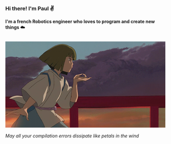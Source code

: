### Hi there! I'm Paul :v:
**I'm a french Robotics engineer who loves to program and create new things :cloud:**
##

  ![](/static/Haku.gif)
  
  *May all your compilation errors dissipate like petals in the wind*


<!--
**electroP0L/electroP0L** is a ✨ _special_ ✨ repository because its `README.md` (this file) appears on your GitHub profile.

Here are some ideas to get you started:

- 🔭 I’m currently working on ...
- 🌱 I’m currently learning ...
- 👯 I’m looking to collaborate on ...
- 🤔 I’m looking for help with ...
- 💬 Ask me about ...
- 📫 How to reach me: ...
- 😄 Pronouns: ...
- ⚡ Fun fact: ...
-->

